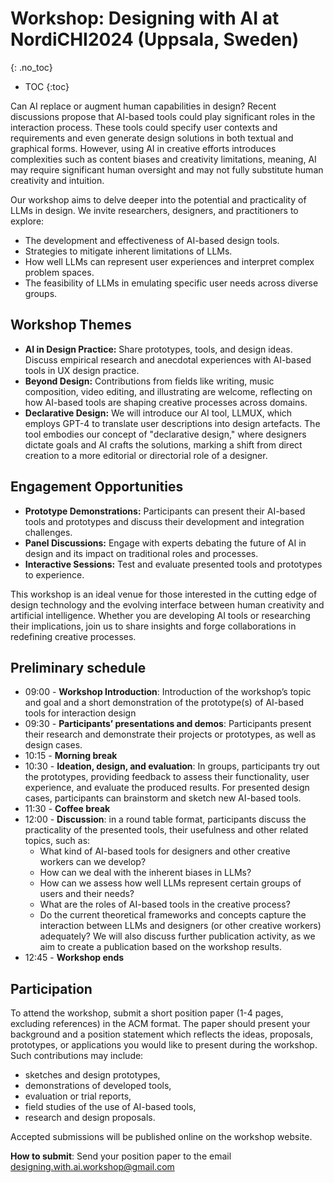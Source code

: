 
# Workshop: Designing with AI at NordiCHI2024 (Uppsala, Sweden)
{: .no_toc}

* TOC
{:toc}

Can AI replace or augment human capabilities in design? Recent discussions propose that AI-based tools could play significant roles in the interaction process. These tools could specify user contexts and requirements and even generate design solutions in both textual and graphical forms. However, using AI in creative efforts introduces complexities such as content biases and creativity limitations, meaning, AI may require significant human oversight and may not fully substitute human creativity and intuition.

Our workshop aims to delve deeper into the potential and practicality of LLMs in design. We invite researchers, designers, and practitioners to explore:

- The development and effectiveness of AI-based design tools.
- Strategies to mitigate inherent limitations of LLMs.
- How well LLMs can represent user experiences and interpret complex problem spaces.
- The feasibility of LLMs in emulating specific user needs across diverse groups.

## Workshop Themes

- **AI in Design Practice:** Share prototypes, tools, and design ideas. Discuss empirical research and anecdotal experiences with AI-based tools in UX design practice.
- **Beyond Design:** Contributions from fields like writing, music composition, video editing, and illustrating are welcome, reflecting on how AI-based tools are shaping creative processes across domains.
- **Declarative Design:** We will introduce our AI tool, LLMUX, which employs GPT-4 to translate user descriptions into design artefacts. The tool embodies our concept of "declarative design," where designers dictate goals and AI crafts the solutions, marking a shift from direct creation to a more editorial or directorial role of a designer.

## Engagement Opportunities

- **Prototype Demonstrations:** Participants can present their AI-based tools and prototypes and discuss their development and integration challenges.
- **Panel Discussions:** Engage with experts debating the future of AI in design and its impact on traditional roles and processes.
- **Interactive Sessions:** Test and evaluate presented tools and prototypes to experience.

This workshop is an ideal venue for those interested in the cutting edge of design technology and the evolving interface between human creativity and artificial intelligence. Whether you are developing AI tools or researching their implications, join us to share insights and forge collaborations in redefining creative processes.

## Preliminary schedule

* 09:00 - **Workshop Introduction**: Introduction of the workshop’s topic and goal and a short demonstration of the prototype(s) of AI-based tools for interaction design
* 09:30 - **Participants’ presentations and demos**: Participants present their research and demonstrate their projects or prototypes, as well as design cases.
* 10:15 - **Morning break**
* 10:30 - **Ideation, design, and evaluation**: In groups, participants try out the prototypes, providing feedback to assess their functionality, user experience, and evaluate the produced results. For presented design cases, participants can brainstorm and sketch new AI-based tools.
* 11:30 - **Coffee break**
* 12:00 - **Discussion**: in a round table format, participants discuss the practicality of the presented tools, their usefulness and other related topics, such as:
    - What kind of AI-based tools for designers and other creative workers can we develop?
    - How can we deal with the inherent biases in LLMs?
    - How can we assess how well LLMs represent certain groups of users and their needs?
    - What are the roles of AI-based tools in the creative process?
    - Do the current theoretical frameworks and concepts capture the interaction between LLMs and designers (or other creative workers) adequately?
    We will also discuss further publication activity, as we aim to create a publication based on the workshop results.
* 12:45 - **Workshop ends**


## Participation

To attend the workshop, submit a short position paper (1-4 pages, excluding references) in the ACM format. The paper should present your background and a position statement which reflects the ideas, proposals, prototypes, or applications you would like to present during the workshop. Such contributions may include:

- sketches and design prototypes,
- demonstrations of developed tools,
- evaluation or trial reports,
- field studies of the use of AI-based tools,
- research and design proposals.

Accepted submissions will be published online on the workshop website.

**How to submit**: Send your position paper to the email [designing.with.ai.workshop@gmail.com](designing.with.ai.workshop@gmail.com)

